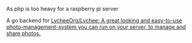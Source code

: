 
As php is too heavy for a raspberry pi server

A go backend for [LycheeOrg/Lychee: A great looking and easy-to-use photo-management-system you can run on your server, to manage and share photos.](https://github.com/LycheeOrg/Lychee)
